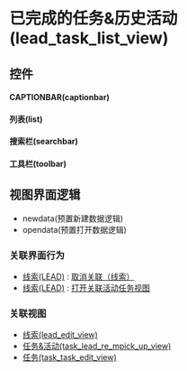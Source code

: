 # 已完成的任务&历史活动(lead_task_list_view)  <!-- {docsify-ignore-all} -->



## 控件
#### CAPTIONBAR(captionbar)
#### 列表(list)
#### 搜索栏(searchbar)
#### 工具栏(toolbar)

## 视图界面逻辑
  * newdata(预置新建数据逻辑)
  * opendata(预置打开数据逻辑)


### 关联界面行为
  * [线索(LEAD)](module/crm/lead) : [取消关联（线索）](module/crm/lead#界面行为)
  * [线索(LEAD)](module/crm/lead) : [打开关联活动任务视图](module/crm/lead#界面行为)

### 关联视图
  * [线索(lead_edit_view)](app/view/lead_edit_view)
  * [任务&活动(task_lead_re_mpick_up_view)](app/view/task_lead_re_mpick_up_view)
  * [任务(task_task_edit_view)](app/view/task_task_edit_view)

<script>
 const { createApp } = Vue
  createApp({
    data() {
      return {

      }
    }
  }).use(ElementPlus).mount('#app')
</script>